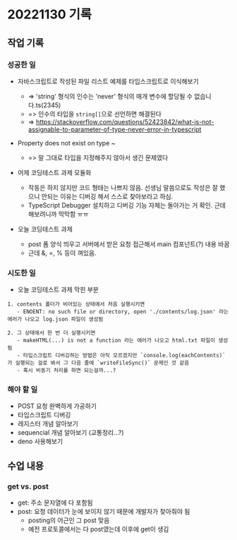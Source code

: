# 20221130 기록
## 작업 기록
### 성공한 일
- 자바스크립트로 작성된 파일 리스트 예제를 타입스크립트로 이식해보기
  - => 'string' 형식의 인수는 'never' 형식의 매개 변수에 할당될 수 없습니다.ts(2345)
  - => 인수의 타입을 `string[]`으로 선언하면 해결된다
  - => https://stackoverflow.com/questions/52423842/what-is-not-assignable-to-parameter-of-type-never-error-in-typescript

- Property does not exist on type ~
  - => 말 그대로 타입을 지정해주지 않아서 생긴 문제였다

- 어제 코딩테스트 과제 모듈화
  - 작동은 하지 않지만 코드 형태는 나쁘지 않음. 선생님 말씀으로도 작성은 잘 했으니 안되는 이유는 디버깅 해서 스스로 찾아보라고 하심.
  - TypeScript Debugger 설치하고 디버깅 기능 자체는 돌아가는 거 확인. 근데 해보려니까 막막함 ㅠㅠ

- 오늘 코딩테스트 과제
  - post 폼 양식 띄우고 서버에서 받은 요청 접근해서 main 컴포넌트(?) 내용 바꿈
  - 근데 &, =, % 등이 껴있음.


### 시도한 일
- 오늘 코딩테스트 과제 막힌 부분
```
1. contents 폴더가 비어있는 상태에서 처음 실행시키면
   - ENOENT: no such file or directory, open './contents/log.json' 라는 에러가 나오고 log.json 파일이 생성됨

2. 그 상태에서 한 번 더 실행시키면
   - makeHTML(...) is not a function 라는 에러가 나오고 html.txt 파일이 생성됨
   - 타입스크립트 디버깅하는 방법은 아직 모르겠지만 `console.log(eachContents)`가 실행되는 걸로 봐서 그 다음 줄에 `writeFileSync()` 문제인 것 같음
   - 혹시 비동기 처리를 하면 되는걸까...?
```

### 해야 할 일
- POST 요청 완벽하게 가공하기
- 타입스크립트 디버깅
- 레지스터 개념 알아보기
- sequencial 개념 알아보기 (교통정리...?)
- deno 사용해보기

## 수업 내용
### get vs. post
- get: 주소 문자열에 다 포함됨
- post: 요청 데이터가 눈에 보이지 않기 때문에 개발자가 찾아줘야 됨
  - posting의 어근인 그 post 맞음
  - 예전 프로토콜에서는 다 post였는데 이후에 get이 생김